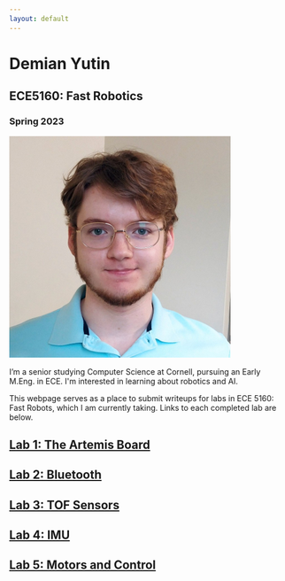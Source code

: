 ```yaml
---
layout: default
---
```


# Demian Yutin

## ECE5160: Fast Robotics
### Spring 2023

<img src="img/demian_yutin_photo.jpg" width="400">

I’m a senior studying Computer Science at Cornell, pursuing an Early M.Eng. in 
ECE. I'm interested in learning about robotics and AI.

This webpage serves as a place to submit writeups for labs in ECE 5160: Fast 
Robots, which I am currently taking. Links to each completed lab are below.

## [Lab 1: The Artemis Board](labs/Lab-1)
## [Lab 2: Bluetooth](labs/Lab-2)
## [Lab 3: TOF Sensors](labs/Lab-3)
## [Lab 4: IMU](labs/Lab-4)
## [Lab 5: Motors and Control](labs/Lab-5)

<!-- ## [Lab 6: PID Speed Control](labs/Lab-6)
## [Lab 7: Kalman Filter](labs/Lab-7)
## [Lab 8: Stunts](labs/Lab-8)
## [Lab 9: Mapping](labs/Lab-9)
## [Lab 10: Simulator](labs/Lab-10)
## [Lab 11: Localization](labs/Lab-11)
## [Lab 12: Planning and Execution](labs/Lab-12) -->